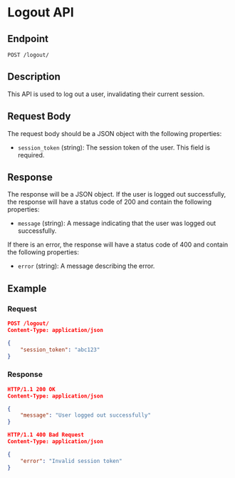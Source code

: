 # Logout API

## Endpoint

`POST /logout/`

## Description

This API is used to log out a user, invalidating their current session.

## Request Body

The request body should be a JSON object with the following properties:

- `session_token` (string): The session token of the user. This field is required.

## Response

The response will be a JSON object. If the user is logged out successfully, the response will have a status code of 200 and contain the following properties:

- `message` (string): A message indicating that the user was logged out successfully.

If there is an error, the response will have a status code of 400 and contain the following properties:

- `error` (string): A message describing the error.

## Example

### Request

```json
POST /logout/
Content-Type: application/json

{
    "session_token": "abc123"
}
```

### Response

```json
HTTP/1.1 200 OK
Content-Type: application/json

{
    "message": "User logged out successfully"
}
```

```json
HTTP/1.1 400 Bad Request
Content-Type: application/json

{
    "error": "Invalid session token"
}
```
